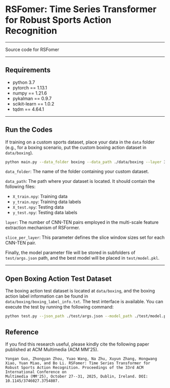 # RSFomer:  Time Series Transformer for Robust Sports Action Recognition
---

Source code for RSFomer

---

##  Requirements
- python 3.7
- pytorch == 1.13.1
- numpy == 1.21.6
- pykalman == 0.9.7
- scikit-learn == 1.0.2
- tqdm == 4.64.1
---

##  Run the Codes
If training on a custom sports dataset, place your data in the `data` folder (e.g., for a boxing scenario, put the custom boxing action dataset in `data/boxing`).

```bash
python main.py --data_folder boxing --data_path ./data/boxing --layer 3 --slice_per_layer 8 2 2
```

`data_folder`: The name of the folder containing your custom dataset.

`data_path`: The path where your dataset is located. It should contain the following files:

- `X_train.npy`: Training data
- `y_train.npy`: Training data labels
- `X_test.npy`: Testing data
- `y_test.npy`: Testing data labels

`layer`: The number of CNN-TEN pairs employed in the multi-scale feature extraction mechanism of RSFormer.

`slice_per_layer`: This parameter defines the slice window sizes set for each CNN-TEN pair.

Finally, the model parameter file will be stored in subfolders of `test/args.json` path, and the best model will be placed in `test/model.pkl`.

---
##  Open Boxing Action Test Dataset
The boxing action test dataset is located at `data/boxing`, and the boxing action label information can be found in `data/boxing/boxing_label_info.txt`. The test interface is available. You can execute the test by running the following command:
```bash
python test.py --json_path ./test/args.json --model_path ./test/model.pkl
```


## Reference
If you find this research useful, please kindly cite the following paper published at ACM Multimedia (ACM MM'25).
```
Yongan Guo, Zhongyan Zhou, Yuao Wang, Na Zhu, Xuyun Zhang, Hongwang Xiao, Yuan Miao, and Bo Li. RSFomer: Time Series Transformer for Robust Sports Action Recognition. Proceedings of the 33rd ACM International Conference on
Multimedia (MM'25), October 27--31, 2025, Dublin, Ireland. DOI: 10.1145/3746027.3754807.
```
